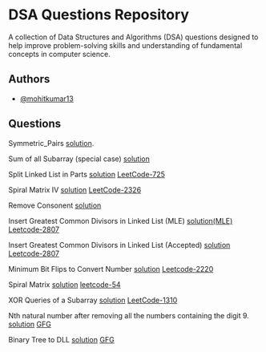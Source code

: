 
# DSA Questions Repository



A collection of Data Structures and Algorithms (DSA) questions designed to help improve problem-solving skills and understanding of fundamental concepts in computer science.



## Authors

- [@mohitkumar13](https://github.com/mohitverma13)


## Questions
Symmetric_Pairs [solution](https://github.com/mohitverma13/DSA_Questions/blob/main/Symmetric_Pairs.cpp).

Sum of all Subarray (special case) [solution](https://github.com/mohitverma13/DSA_Questions/blob/main/sum_of_all_subarray.cpp)

Split Linked List in Parts [solution](https://github.com/mohitverma13/DSA_Questions/blob/main/Split_Linked_List_in_Parts.cpp) [LeetCode-725](https://leetcode.com/problems/split-linked-list-in-parts/description/)

Spiral Matrix IV [solution](https://github.com/mohitverma13/DSA_Questions/blob/main/SpiralMatrix4.cpp) [LeetCode-2326](https://leetcode.com/problems/spiral-matrix-iv/description/)

Remove Consonent [solution](https://github.com/mohitverma13/DSA_Questions/blob/main/remove_Consonent.cpp)

Insert Greatest Common Divisors in Linked List (MLE) [solution(MLE)](https://github.com/mohitverma13/DSA_Questions/blob/main/InsertGCDinLL.cpp) [Leetcode-2807](https://leetcode.com/problems/insert-greatest-common-divisors-in-linked-list/description/)

Insert Greatest Common Divisors in Linked List (Accepted) [solution](https://github.com/mohitverma13/DSA_Questions/blob/main/InsertGCDinLL(Accepted).cpp) [Leetcode-2807](https://leetcode.com/problems/insert-greatest-common-divisors-in-linked-list/description/)

Minimum Bit Flips to Convert Number [solution](https://github.com/mohitverma13/DSA_Questions/blob/main/Minimum%20Bit_Flips_to_Convert_Number.cpp) [Leetcode-2220](https://leetcode.com/problems/minimum-bit-flips-to-convert-number/description/)

Spiral Matrix [solution](https://github.com/mohitverma13/DSA_Questions/blob/main/Spiral_Matrix_1.cpp) [leetcode-54](https://leetcode.com/problems/spiral-matrix/)

XOR Queries of a Subarray [solution](https://github.com/mohitverma13/DSA_Questions/blob/main/XOR_Queries_of_a_Subarray.cpp) [LeetCode-1310](https://leetcode.com/problems/xor-queries-of-a-subarray/description/)

Nth natural number after removing all the numbers containing the digit 9. [solution](https://github.com/mohitverma13/DSA_Questions/blob/main/nth_natural_number_after_removing_all_the_numbers_containing_the_digit_9.cpp) [GFG](https://www.geeksforgeeks.org/problems/nth-natural-number/1)

Binary Tree to DLL [solution](https://github.com/mohitverma13/DSA_Questions/blob/main/Binary_Tree_to_DLL.cpp) [GFG](https://www.geeksforgeeks.org/problems/binary-tree-to-dll/1)
